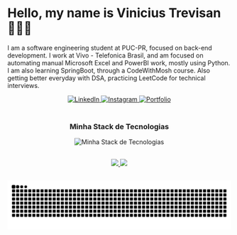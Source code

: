 # Hello, my name is Vinicius Trevisan 🙋🏻‍♂️ 

I am a software engineering student at PUC-PR, focused on back-end development.
I work at Vivo - Telefonica Brasil, and am focused on automating manual Microsoft Excel and PowerBI work, mostly using Python.
I am also learning SpringBoot, through a CodeWithMosh course. Also getting better everyday with DSA, practicing LeetCode for technical interviews.

<div align="center">
  <a href="https://www.linkedin.com/in/vinicius-meier-trevisan-741b66329/ target="_blank">
    <img src="https://img.shields.io/badge/LinkedIn-0077B5?style=for-the-badge&logo=linkedin&logoColor=white" alt="LinkedIn">
  </a>
  <a href="https://www.instagram.com/vinii.trevisan/" target="_blank">
    <img src="https://img.shields.io/badge/Instagram-E4405F?style=for-the-badge&logo=instagram&logoColor=white" alt="Instagram">
  </a>
  <a href="https://vinimtrevisan.github.io/Portfolio/" target="_blank">
    <img src="https://img.shields.io/badge/Portfólio-000000?style=for-the-badge&logo=google-chrome&logoColor=white" alt="Portfolio">
  </a>
</div>

<div align="center" style="padding-top: 20px;">
  <h3>Minha Stack de Tecnologias</h3>
  <img src="https://skillicons.dev/icons?i=java,spring,python,flask,react,aws,docker,terraform,mysql,postgresql" alt="Minha Stack de Tecnologias"/>
</div>

<div align="center" style="padding-top: 30px;">
  <a href="https://github.com/VinimTrevisan">
    <img height="180em" src="https://github-readme-stats.vercel.app/api?username=VinimTrevisan&show_icons=true&theme=dark&include_all_commits=true&count_private=true&token=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"/>
    <img height="180em" src="https://github-readme-stats.vercel.app/api/top-langs/?username=VinimTrevisan&layout=compact&langs_count=7&theme=dark&count_private=true&token=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&exclude_repo=pucpr"/>
  </a>
</div>
        
<div align="center" style="padding-top: 30px;">
  <img src="https://raw.githubusercontent.com/VinimTrevisan/VinimTrevisan/output/github-contribution-grid-snake-dark.svg"/>
</div>

